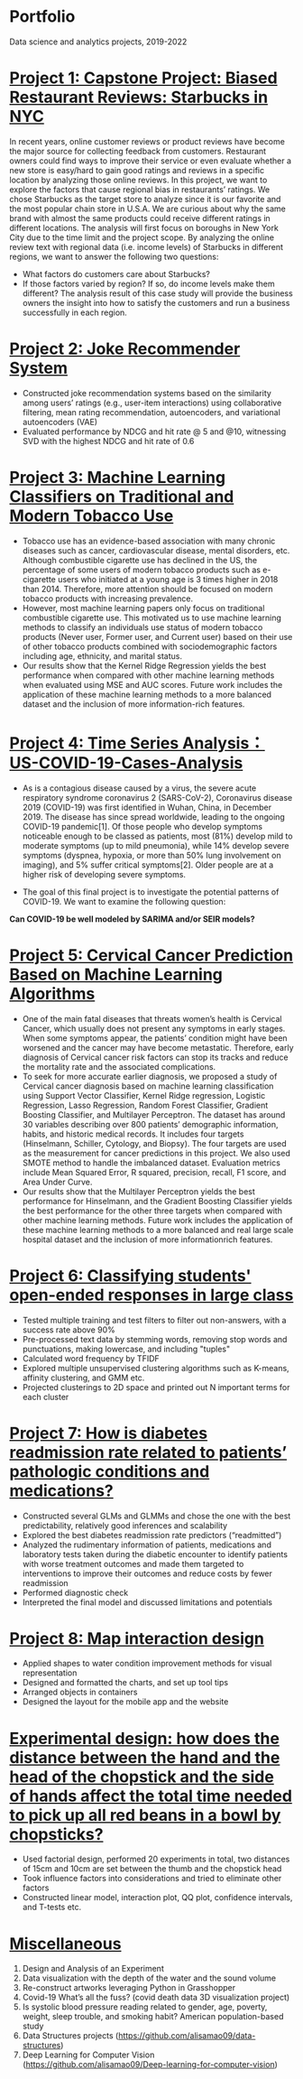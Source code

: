 # Portfolio
Data science and analytics projects, 2019-2022
# [Project 1: Capstone Project: Biased Restaurant Reviews: Starbucks in NYC](https://github.com/alisamao09/Big-Data-Analytics#big-data-analytics)
In recent years, online customer reviews or product reviews have become the major source for collecting feedback from customers. Restaurant owners could find ways to improve their service or even evaluate whether a new store is easy/hard to gain good ratings and reviews in a specific location by analyzing those online reviews. In this project, we want to explore the factors that cause regional bias in restaurants’ ratings. We chose Starbucks as the target store to analyze since it is our favorite and the most popular chain store in U.S.A. We are curious about why the same brand with almost the same products could receive different ratings in different locations. The analysis will first focus on boroughs in New York City due to the time limit and the project scope. By analyzing the online review text with regional data (i.e. income levels) of Starbucks in different regions, we want to answer the following two questions:
* What factors do customers care about Starbucks?
* If those factors varied by region? If so, do income levels make them different? The analysis result of this case study will provide the business owners the insight into how to satisfy the customers and run a business successfully in each region.

# [Project 2: Joke Recommender System](https://github.com/alisamao09/Information-Retrieval/tree/main/final%20project)
*	Constructed joke recommendation systems based on the similarity among users’ ratings (e.g., user-item interactions) using collaborative filtering, mean rating recommendation, autoencoders, and variational autoencoders (VAE)
*	Evaluated performance by NDCG and hit rate @ 5 and @10, witnessing SVD with the highest NDCG and hit rate of 0.6 

# [Project 3: Machine Learning Classifiers on Traditional and Modern Tobacco Use](https://github.com/alisamao09/Machine-Learning-Classifiers-on-Traditional-and-Modern-Tobacco-Use)
* Tobacco use has an evidence-based association with many chronic diseases such as cancer, cardiovascular disease, mental disorders, etc. Although combustible
cigarette use has declined in the US, the percentage of some users of modern tobacco products such as e-cigarette users who initiated at a young age is 3 times
higher in 2018 than 2014. Therefore, more attention should be focused on modern tobacco products with increasing prevalence. 
* However, most machine learning papers only focus on traditional combustible cigarette use. This motivated us to use machine learning methods to classify an individuals use status of modern tobacco products (Never user, Former user, and Current user) based on their use of other tobacco products combined with sociodemographic factors including age, ethnicity, and marital status. 
* Our results show that the Kernel Ridge Regression yields the best performance when compared with other machine learning methods when evaluated using MSE and AUC scores. Future work includes the application of these machine learning methods to a more balanced dataset and the inclusion of more information-rich features.

# [Project 4: Time Series Analysis：US-COVID-19-Cases-Analysis](https://github.com/alisamao09/US-COVID-19-Cases-Analysis)
* As is a contagious disease caused by a virus, the severe acute respiratory syndrome coronavirus 2 (SARS-CoV-2), Coronavirus disease 2019 (COVID-19) was first identified in Wuhan, China, in December 2019. The disease has since spread worldwide, leading to the ongoing COVID-19 pandemic[1]. Of those people who develop symptoms noticeable enough to be classed as patients, most (81%) develop mild to moderate symptoms (up to mild pneumonia), while 14% develop severe symptoms (dyspnea, hypoxia, or more than 50% lung involvement on imaging), and 5% suffer critical symptoms[2]. Older people are at a higher risk of developing severe symptoms.

* The goal of this final project is to investigate the potential patterns of COVID-19. We want to examine the following question:

**Can COVID-19 be well modeled by SARIMA and/or SEIR models?**

# [Project 5: Cervical Cancer Prediction Based on Machine Learning Algorithms](https://github.com/alisamao09/Cervical-Cancer-Prediction-Based-on-Machine-Learning-Algorithms)
* One of the main fatal diseases that threats women’s health is Cervical Cancer, which usually does not present any symptoms in early stages. When some symptoms appear, the patients’ condition might have been worsened and the cancer may have become metastatic. Therefore, early diagnosis of Cervical cancer risk factors can stop its tracks and reduce the mortality rate and the associated complications. 
* To seek for more accurate earlier diagnosis, we proposed a study of Cervical cancer diagnosis based on machine learning classification using Support Vector Classifier, Kernel Ridge regression, Logistic Regression, Lasso Regression, Random Forest Classifier, Gradient Boosting Classifier, and Multilayer Perceptron. The dataset has around 30 variables describing over 800 patients’ demographic information, habits, and historic medical records. It includes four targets (Hinselmann, Schiller, Cytology, and Biopsy). The four targets are used as the measurement for cancer predictions in this project. We also used SMOTE method to handle the imbalanced dataset. Evaluation metrics include Mean Squared Error, R squared, precision, recall, F1 score, and Area Under Curve. 
* Our results show that the Multilayer Perceptron yields the best performance for Hinselmann, and the Gradient Boosting Classifier yields the best performance for the other three targets when compared with other machine learning methods. Future work includes the application of these machine learning methods to a more balanced and real large scale hospital dataset and the inclusion of more informationrich features.

# [Project 6: Classifying students' open-ended responses in large class](https://github.com/alisamao09/research-project-1)
* Tested multiple training and test filters to filter out non-answers, with a success rate above 90%
* Pre-processed text data by stemming words, removing stop words and punctuations, making lowercase, and including "tuples"
* Calculated word frequency by TFIDF
* Explored multiple unsupervised clustering algorithms such as K-means, affinity clustering, and GMM etc.
* Projected clusterings to 2D space and printed out N important terms for each cluster
# [Project 7: How is diabetes readmission rate related to patients’ pathologic conditions and medications?](https://github.com/alisamao09/STA-303)
* Constructed several GLMs and GLMMs and chose the one with the best predictability, relatively good inferences and scalability
* Explored the best diabetes readmission rate predictors (“readmitted”)
* Analyzed the rudimentary information of patients, medications and laboratory tests taken during the diabetic encounter to identify patients with worse treatment outcomes and made them targeted to interventions to improve their outcomes and reduce costs by fewer readmission
* Performed diagnostic check
* Interpreted the final model and discussed limitations and potentials

# [Project 8: Map interaction design](https://github.com/alisamao09/Map-interaction-design)
* Applied shapes to water condition improvement methods for visual representation
* Designed and formatted the charts, and set up tool tips
* Arranged objects in containers 
* Designed the layout for the mobile app and the website

# [Experimental design: how does the distance between the hand and the head of the chopstick and the side of hands affect the total time needed to pick up all red beans in a bowl by chopsticks?](https://github.com/alisamao09/Design-and-Analysis-of-Experiments)
* Used factorial design, performed 20 experiments in total, two distances of 15cm and 10cm are set between the thumb and the chopstick head
* Took influence factors into considerations and tried to eliminate other factors
* Constructed linear model, interaction plot, QQ plot, confidence intervals, and T-tests etc.

# [Miscellaneous](https://github.com/alisamao09/Miscellaneous-projects)
1. Design and Analysis of an Experiment
2. Data visualization with the depth of the water and the sound volume
3. Re-construct artworks leveraging Python in Grasshopper
4. Covid-19 What’s all the fuss? (covid death data 3D visualization project)
5. Is systolic blood pressure reading related to gender, age, poverty, weight, sleep trouble, and smoking habit? American population-based study
6. Data Structures projects (https://github.com/alisamao09/data-structures)
7. Deep Learning for Computer Vision (https://github.com/alisamao09/Deep-learning-for-computer-vision)
